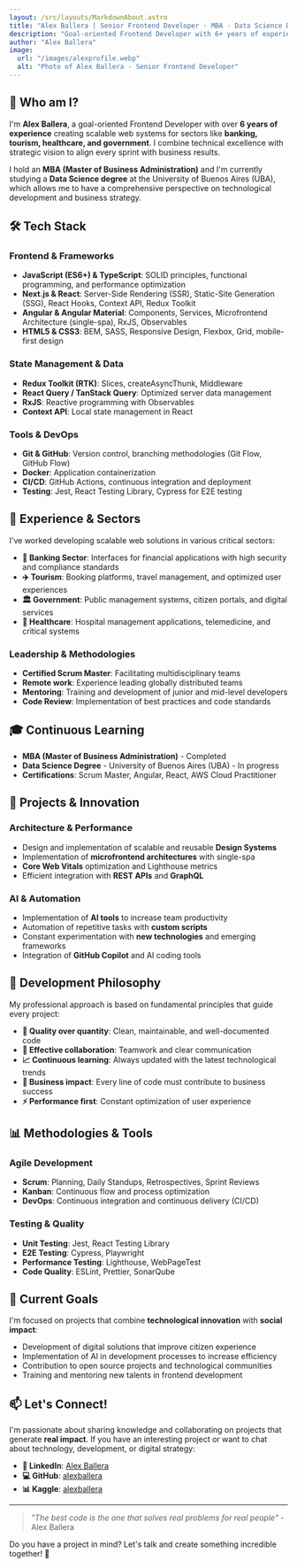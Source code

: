 ```yaml
---
layout: /src/layouts/MarkdownAbout.astro
title: "Alex Ballera | Senior Frontend Developer · MBA · Data Science Degree Student"
description: "Goal-oriented Frontend Developer with 6+ years of experience. MBA graduate and Data Science degree student at UBA. 🚀☕"
author: "Alex Ballera"
image:
  url: "/images/alexprofile.webp"
  alt: "Photo of Alex Ballera - Senior Frontend Developer"
---
```


## 👋 <span class="bg-gradient-to-r from-riptide-400 to-mint-500 dark:to-mint-200 dark:from-riptide-300 text-transparent bg-clip-text">Who am I?</span>

I'm **<span class="bg-gradient-to-r from-riptide-400 to-mint-500 dark:to-mint-200 dark:from-riptide-300 text-transparent bg-clip-text">Alex Ballera</span>**, a goal-oriented Frontend Developer with over **<span class="bg-gradient-to-r from-riptide-400 to-mint-500 dark:to-mint-200 dark:from-riptide-300 text-transparent bg-clip-text">6 years of experience</span>** creating scalable web systems for sectors like **<span class="bg-gradient-to-r from-riptide-400 to-mint-500 dark:to-mint-200 dark:from-riptide-300 text-transparent bg-clip-text">banking, tourism, healthcare, and government</span>**. I combine technical excellence with strategic vision to align every sprint with business results.

I hold an **<span class="bg-gradient-to-r from-riptide-400 to-mint-500 dark:to-mint-200 dark:from-riptide-300 text-transparent bg-clip-text">MBA (Master of Business Administration)</span>** and I'm currently studying a **<span class="bg-gradient-to-r from-riptide-400 to-mint-500 dark:to-mint-200 dark:from-riptide-300 text-transparent bg-clip-text">Data Science degree</span>** at the University of Buenos Aires (UBA), which allows me to have a comprehensive perspective on technological development and business strategy.

## 🛠️ <span class="bg-gradient-to-r from-riptide-400 to-mint-500 dark:to-mint-200 dark:from-riptide-300 text-transparent bg-clip-text">Tech Stack</span>

### <span class="bg-gradient-to-r from-riptide-400 to-mint-500 dark:to-mint-200 dark:from-riptide-300 text-transparent bg-clip-text">Frontend & Frameworks</span>
- **JavaScript (ES6+) & TypeScript**: SOLID principles, functional programming, and performance optimization
- **Next.js & React**: Server-Side Rendering (SSR), Static-Site Generation (SSG), React Hooks, Context API, Redux Toolkit
- **Angular & Angular Material**: Components, Services, Microfrontend Architecture (single-spa), RxJS, Observables
- **HTML5 & CSS3**: BEM, SASS, Responsive Design, Flexbox, Grid, mobile-first design

### <span class="bg-gradient-to-r from-riptide-400 to-mint-500 dark:to-mint-200 dark:from-riptide-300 text-transparent bg-clip-text">State Management & Data</span>
- **Redux Toolkit (RTK)**: Slices, createAsyncThunk, Middleware
- **React Query / TanStack Query**: Optimized server data management
- **RxJS**: Reactive programming with Observables
- **Context API**: Local state management in React

### <span class="bg-gradient-to-r from-riptide-400 to-mint-500 dark:to-mint-200 dark:from-riptide-300 text-transparent bg-clip-text">Tools & DevOps</span>
- **Git & GitHub**: Version control, branching methodologies (Git Flow, GitHub Flow)
- **Docker**: Application containerization
- **CI/CD**: GitHub Actions, continuous integration and deployment
- **Testing**: Jest, React Testing Library, Cypress for E2E testing

## 💼 <span class="bg-gradient-to-r from-riptide-400 to-mint-500 dark:to-mint-200 dark:from-riptide-300 text-transparent bg-clip-text">Experience & Sectors</span>

I've worked developing scalable web solutions in various critical sectors:

- **🏦 Banking Sector**: Interfaces for financial applications with high security and compliance standards
- **✈️ Tourism**: Booking platforms, travel management, and optimized user experiences
- **🏛️ Government**: Public management systems, citizen portals, and digital services
- **🏥 Healthcare**: Hospital management applications, telemedicine, and critical systems

### <span class="bg-gradient-to-r from-riptide-400 to-mint-500 dark:to-mint-200 dark:from-riptide-300 text-transparent bg-clip-text">Leadership & Methodologies</span>
- **Certified Scrum Master**: Facilitating multidisciplinary teams
- **Remote work**: Experience leading globally distributed teams
- **Mentoring**: Training and development of junior and mid-level developers
- **Code Review**: Implementation of best practices and code standards

## 🎓 <span class="bg-gradient-to-r from-riptide-400 to-mint-500 dark:to-mint-200 dark:from-riptide-300 text-transparent bg-clip-text">Continuous Learning</span>

- **MBA (Master of Business Administration)** - Completed
- **Data Science Degree** - University of Buenos Aires (UBA) - In progress
- **Certifications**: Scrum Master, Angular, React, AWS Cloud Practitioner

## 🚀 <span class="bg-gradient-to-r from-riptide-400 to-mint-500 dark:to-mint-200 dark:from-riptide-300 text-transparent bg-clip-text">Projects & Innovation</span>

### <span class="bg-gradient-to-r from-riptide-400 to-mint-500 dark:to-mint-200 dark:from-riptide-300 text-transparent bg-clip-text">Architecture & Performance</span>
- Design and implementation of scalable and reusable **Design Systems**
- Implementation of **microfrontend architectures** with single-spa
- **Core Web Vitals** optimization and Lighthouse metrics
- Efficient integration with **REST APIs** and **GraphQL**

### <span class="bg-gradient-to-r from-riptide-400 to-mint-500 dark:to-mint-200 dark:from-riptide-300 text-transparent bg-clip-text">AI & Automation</span>
- Implementation of **AI tools** to increase team productivity
- Automation of repetitive tasks with **custom scripts**
- Constant experimentation with **new technologies** and emerging frameworks
- Integration of **GitHub Copilot** and AI coding tools

## 🌟 <span class="bg-gradient-to-r from-riptide-400 to-mint-500 dark:to-mint-200 dark:from-riptide-300 text-transparent bg-clip-text">Development Philosophy</span>

My professional approach is based on fundamental principles that guide every project:

- **🎯 Quality over quantity**: Clean, maintainable, and well-documented code
- **🤝 Effective collaboration**: Teamwork and clear communication
- **📈 Continuous learning**: Always updated with the latest technological trends
- **💼 Business impact**: Every line of code must contribute to business success
- **⚡ Performance first**: Constant optimization of user experience

## 📊 <span class="bg-gradient-to-r from-riptide-400 to-mint-500 dark:to-mint-200 dark:from-riptide-300 text-transparent bg-clip-text">Methodologies & Tools</span>

### <span class="bg-gradient-to-r from-riptide-400 to-mint-500 dark:to-mint-200 dark:from-riptide-300 text-transparent bg-clip-text">Agile Development</span>
- **Scrum**: Planning, Daily Standups, Retrospectives, Sprint Reviews
- **Kanban**: Continuous flow and process optimization
- **DevOps**: Continuous integration and continuous delivery (CI/CD)

### <span class="bg-gradient-to-r from-riptide-400 to-mint-500 dark:to-mint-200 dark:from-riptide-300 text-transparent bg-clip-text">Testing & Quality</span>
- **Unit Testing**: Jest, React Testing Library
- **E2E Testing**: Cypress, Playwright
- **Performance Testing**: Lighthouse, WebPageTest
- **Code Quality**: ESLint, Prettier, SonarQube

## 🎯 <span class="bg-gradient-to-r from-riptide-400 to-mint-500 dark:to-mint-200 dark:from-riptide-300 text-transparent bg-clip-text">Current Goals</span>

I'm focused on projects that combine **technological innovation** with **social impact**:

- Development of digital solutions that improve citizen experience
- Implementation of AI in development processes to increase efficiency
- Contribution to open source projects and technological communities
- Training and mentoring new talents in frontend development

## 📫 <span class="bg-gradient-to-r from-riptide-400 to-mint-500 dark:to-mint-200 dark:from-riptide-300 text-transparent bg-clip-text">Let's Connect!</span>

I'm passionate about sharing knowledge and collaborating on projects that generate **real impact**. If you have an interesting project or want to chat about technology, development, or digital strategy:

- **💼 LinkedIn**: <a href="https://linkedin.com/in/alexballera" target="_blank">Alex Ballera</a>
- **💻 GitHub**: <a href="https://github.com/alexballera" target="_blank">alexballera</a>
- **📊 Kaggle**: <a href="https://www.kaggle.com/alexballera" target="_blank">alexballera</a>

---

> *"The best code is the one that solves real problems for real people"* - Alex Ballera

Do you have a project in mind? Let's talk and create something incredible together! 🚀